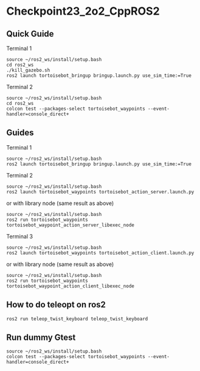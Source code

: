 # Checkpoint23_2o2_CppROS2
## Quick Guide

Terminal 1

```
source ~/ros2_ws/install/setup.bash
cd ros2_ws
./kill_gazebo.sh
ros2 launch tortoisebot_bringup bringup.launch.py use_sim_time:=True
```

Terminal 2

```
source ~/ros2_ws/install/setup.bash
cd ros2_ws
colcon test --packages-select tortoisebot_waypoints --event-handler=console_direct+
```



## Guides


Terminal 1

```
source ~/ros2_ws/install/setup.bash
ros2 launch tortoisebot_bringup bringup.launch.py use_sim_time:=True
```

Terminal 2

```
source ~/ros2_ws/install/setup.bash
ros2 launch tortoisebot_waypoints tortoisebot_action_server.launch.py
```

or with library node (same result as above)

```
source ~/ros2_ws/install/setup.bash
ros2 run tortoisebot_waypoints tortoisebot_waypoint_action_server_libexec_node
```


Terminal 3

```
source ~/ros2_ws/install/setup.bash
ros2 launch tortoisebot_waypoints tortoisebot_action_client.launch.py
```

or with library node (same result as above)

```
source ~/ros2_ws/install/setup.bash
ros2 run tortoisebot_waypoints tortoisebot_waypoint_action_client_libexec_node
```


## How to do teleopt on ros2

```
ros2 run teleop_twist_keyboard teleop_twist_keyboard 
```

## Run dummy Gtest

```
source ~/ros2_ws/install/setup.bash
colcon test --packages-select tortoisebot_waypoints --event-handler=console_direct+
```
